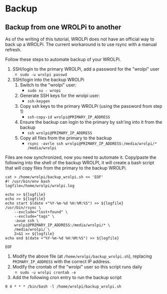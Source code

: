 # Backup
## Backup from one WROLPi to another

As of the writing of this tutorial, WROLPi does not have an official way to back up a WROLPi. The current workaround
is to use rsync with a manual refresh.

Follow these steps to automate backup of your WROLPi.

1. SSH/login to the primary WROLPi, add a password for the "wrolpi" user
    - `sudo -u wrolpi passwd`
2. SSH/login into the backup WROLPi
    1. Switch to the "wrolpi" user:
        - `sudo su - wropi`
    2. Generate SSH keys for the wrolpi user:
        - `ssh-keygen`
    3. Copy ssh keys to the primary WROLPi (using the password from step 1)
        - `ssh-copy-id wrolpi@PRIMARY_IP_ADDRESS`
    4. Ensure the backup can login to the primary by ssh'ing into it from the backup
        - `ssh wrolpi@PRIMARY_IP_ADDRESS`
    5. Copy all files from the primary to the backup
        - `rsync -avrle ssh wrolpi@PRIMARY_IP_ADDRESS:/media/wrolpi/* /media/wrolpi`

Files are now synchronized, now you need to automate it. Copy/paste the following into the shell of the backup WROLPI,
it will create a bash script that will copy files from the primary to the backup WROLPi.

```shell
cat > /home/wrolpi/backup_wrolpi.sh << 'EOF'
#! /usr/bin/env bash
logfile=/home/wrolpi/wrolpi.log

echo >> ${logfile}
echo >> ${logfile}
echo start $(date +"%Y-%m-%d %H:%M:%S") >> ${logfile}
/usr/bin/rsync \
    --exclude="lost+found" \
    --exclude="tags" \
    -avue ssh \
    wrolpi@PRIMARY_IP_ADDRESS:/media/wrolpi/* \
    /media/wrolpi/ \
    2>&1 >> ${logfile}
echo end $(date +"%Y-%m-%d %H:%M:%S") >> ${logfile}

EOF
```

1. Modify the above file (at `/home/wrolpi/backup_wrolpi.sh`), replacing `PRIMARY_IP_ADDRESS` with the correct IP
   address.
2. Modify the crontab of the "wrolpi" user so this script runs daily
    - `sudo -u wrolpi crontab -e`
3. Add the following cron entry to run the backup script

```shell
0 4 * * * /bin/bash -l /home/wrolpi/backup_wrolpi.sh
```
